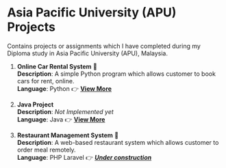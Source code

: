 # Asia Pacific University (APU) Projects
Contains projects or assignments which I have completed during my Diploma study in Asia Pacific University (APU), Malaysia.

1. **Online Car Rental System** 🚗    
**Description**: A simple Python program which allows customer to book cars for rent, online.        
**Language**: Python
:point_right: **[View More](https://github.com/jiayong1008/apu/python/car-rental-system)**
   
3. **Java Project**    
**Description**: *Not Implemented yet*        
**Language**: Java
:point_right: **[View More](https://github.com/jiayong1008/apu)**

5. **Restaurant Management System** 🍦    
**Description**: A web-based restaurant system which allows customer to order meal remotely.        
**Language**: PHP Laravel
:point_right: **[*Under construction*](https://github.com/jiayong1008/apu)**
